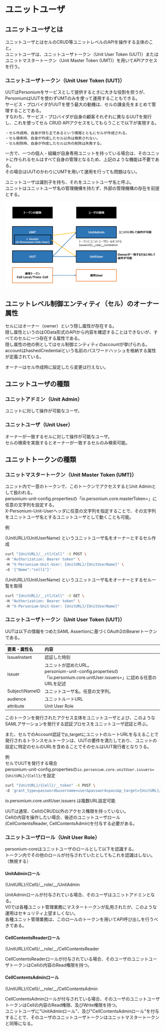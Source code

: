 # ユニットユーザ
## ユニットユーザとは
ユニットユーザとはセルのCRUD等ユニットレベルのAPIを操作する主体のこと。  
ユニットユーザは、ユニットユーザトークン（Unit User Token (UUT)）またはユニットマスタートークン（Unit Master Token (UMT)）を用いてAPIアクセスを行う。

### ユニットユーザトークン（Unit User Token (UUT)）
UUTはPersoniumをサービスとして提供するときに大きな役割を担うが、PersoniumはUUTを使わずUMTのみを使って運用することもできる。  
サービス・プロバイダがUUTを使う最大の動機は、セルの課金先をまとめて管理することである。  
すなわち、サービス・プロバイダが自身の顧客それぞれに異なるUUTを発行し、これを使ってセル CRUD APIアクセスをしてもらうことで以下が実現する。

	・セル作成時、自身が持ち主であるという情報とともにセルが作成される。
	・セル検索時、自身が作成したセル以外は検索されない。
	・セル削除時、自身が作成したセル以外の削除は失敗する。

一方で、一つの個人・組織が自身専用ユニットを持っている場合は、そのユニットに作られるセルはすべて自身の管理となるため、上記のような機能は不要である。  
その場合はUUTのかわりにUMTを用いて運用を行っても問題はない。

ユニットユーザは識別子を持ち、それをユニットユーザ名と呼ぶ。  
ユニットはユニットユーザ名の管理機構を持たず、外部の管理機構の存在を前提とする。

![unituser](./images/unituser.png)

## ユニットレベル制御エンティティ（セル）のオーナー属性

セルにはオーナー（owner）という隠し属性が存在する。  
隠し属性というのはOData形式のAPIから内容を確認することはできないが、すべてのセルに一つ存在する属性である。  
隠し属性の他の例としてはセル制御エンティティのaccountが挙げられる。  
accountはhashedCredentialという名前のパスワードハッシュを格納する属性が定義されている。

オーナーはセル作成時に設定したら変更は行えない。

## ユニットユーザの種類

### ユニットアドミン（Unit Admin）

ユニットに対して操作が可能なユーザ。

### ユニットユーザ（Unit User）

オーナーが一致するセルに対して操作が可能なユーザ。  
セルの検索を実施するとオーナーが一致するセルのみ検索可能。

## ユニットトークンの種類

### ユニットマスタートークン（Unit Master Token (UMT)）

ユニット内で一意のトークンで、このトークンでアクセスするとUnit Adminとして扱われる。  
personium-unit-config.propertiesの「io.personium.core.masterToken=」に任意の文字列を設定する。  
X-Personium-Unit-Userヘッダに任意の文字列を指定することで、その文字列をユニットユーザ名とするユニットユーザとして動くことも可能。

例

{UnitURL}/{UnitUserName} というユニットユーザ名をオーナーとするセル作成


```sh
curl "{UnitURL}/__ctl/Cell" -X POST \
-H "Authorization: Bearer token" \
-H "X-Personium-Unit-User: {UnitURL}/{UnitUserName}" \
-d '{"Name":"cell1"}'
```

{UnitURL}/{UnitUserName} というユニットユーザ名をオーナーとするセル一覧を取得


```sh
curl "{UnitURL}/__ctl/Cell" -X GET \
-H "Authorization: Bearer token" \
-H "X-Personium-Unit-User: {UnitURL}/{UnitUserName}"
```

### ユニットユーザトークン（Unit User Token (UUT)）

UUTは以下の情報をつめたSAML Assertionに基づくOAuth2のBearerトークンである。

|要素・属性名|内容|
|:--|:--|
|IssueInstant|認証した時刻|
|issuer|ユニットが認めたURL。<br>personium-unit-config.propertiesの「io.personium.core.unitUser.issuers=」に認める任意のURLを記述|
|Subject\NameID|	ユニットユーザ名。任意の文字列。|
|audience|ユニットルートURL|
|attribute|Unit User Role|


このトークンを発行されたアクセス主体をユニットユーザとよび、このようなSAMLアサーションを発行する認証プロセスをユニットユーザ認証と呼ぶ。

また、セルでのAccount認証でp_targetにユニットのルートURLを与えることで発行されるトランスセルトークンは、UUTの要件を満たしており、
ユニットの設定に特定のセルのURLを含めることでそのセルはUUT発行者となりうる。

例  
セルでUUTを発行する場合  
personium-unit-config.propertiesの`io.personium.core.unitUser.issuers={UnitURL}/{Cell}/`を設定


```sh
curl "{UnitURL}/{Cell}/__token" -X POST \
-d 'grant_type=password&username=user&password=pass&p_target={UnitURL}/'
```

io.personium.core.unitUser.issuers は複数URL設定可能

UUTは通常、CellのCRUD以外のアクセス権限を持っていない。  
Cellの内容を操作したい場合、後述のユニットユーザロール(CellContentsReader, CellContentsAdmin)を付与する必要がある。

### ユニットユーザロール（Unit User Role）

personium-coreはユニットユーザのロールとして以下を認識する。  
トークン内でその他のロールが付与されていたとしてもこれを認識はしない。（無視する）

#### UnitAdminロール

{UnitURL}/{Cell}/\_\_role/\_\_/UnitAdmin

UnitAdminロールが付与されている場合、そのユーザはユニットアドミンとなる。  
V0では各種ユニット管理業務にマスタートークンが乱用されたが、このような運用はセキュリティ上望ましくない。<br>
各種ユニット管理業務は、このロールのトークンを用いてAPI呼び出しを行うべきである。

#### CellContentsReaderロール

{UnitURL}/{Cell}/\_\_role/\_\_/CellContentsReader

CellContentsReaderロールが付与されている場合、そのユーザのユニットユーザトークンはCellの内容のRead権限を持つ。  

#### CellContentsAdminロール

{UnitURL}/{Cell}/\_\_role/\_\_/CellContentsAdmin

CellContentsAdminロールが付与されている場合、そのユーザのユニットユーザトークンはCellの内容のRead権限、及びWrite権限を持つ。  
ユニットユーザに"UnitAdminロール"、及び"CellContentsAdminロール"を付与することで、そのユーザのユニットユーザトークンはユニットマスタートークンと同等になる。
